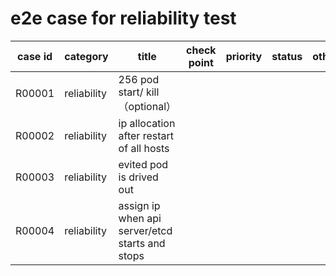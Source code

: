 # e2e case for reliability test

| case id | category  | title | check point    | priority | status | other |
|---------|-----------|-----------------------|-------|----------|--------|-------|
| R00001  | reliability | 256 pod start/ kill <br>（optional）| | | | |
| R00002  | reliability | ip allocation after restart of all hosts | | | | |
| R00003  | reliability | evited pod is drived out | | | | |
| R00004  | reliability | assign ip when api server/etcd starts and stops | | | | |
